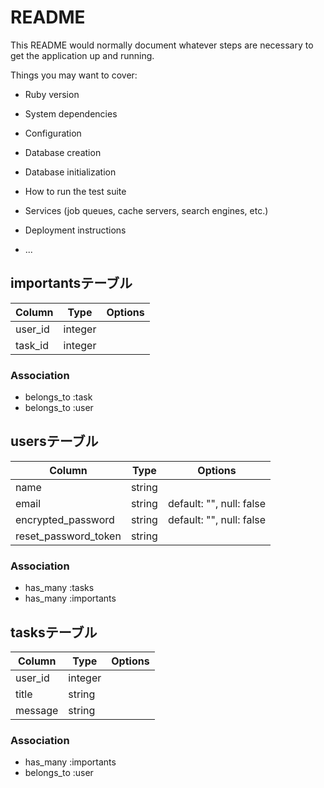 # README

This README would normally document whatever steps are necessary to get the
application up and running.

Things you may want to cover:

* Ruby version

* System dependencies

* Configuration

* Database creation

* Database initialization

* How to run the test suite

* Services (job queues, cache servers, search engines, etc.)

* Deployment instructions

* ...
## importantsテーブル

|Column|Type|Options|
|------|----|-------|
|user_id|integer|
|task_id|integer|

### Association
- belongs_to :task
- belongs_to :user

## usersテーブル

|Column|Type|Options|
|------|----|-------|
|name|string|
|email|string|default: "", null: false|
|encrypted_password|string|default: "", null: false|
|reset_password_token|string|

### Association
- has_many :tasks
- has_many :importants

## tasksテーブル

|Column|Type|Options|
|------|----|-------|
|user_id|integer|
|title|string|
|message|string|

### Association
- has_many :importants
- belongs_to :user